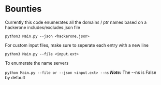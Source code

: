 # Bounties
Currently this code enumerates all the domains / ptr names based on a hackerone includes/excludes json file

```python3 Main.py --json <hackerone.json>```

For custom input files, make sure to seperate each entry with a new line

```python3 Main.py --file <input.ext>```

To enumerate the name servers

```python Main.py --file or --json <input.ext> --ns``` ***Note:*** The --ns is False by default
